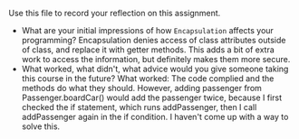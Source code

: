 Use this file to record your reflection on this assignment.

- What are your initial impressions of how `Encapsulation` affects your programming?
Encapsulation denies access of class attributes outside of class, and replace it with getter methods. This adds a bit of extra work to access the information, but definitely makes them more secure.
- What worked, what didn't, what advice would you give someone taking this course in the future?
What worked: The code complied and the methods do what they should. However, adding passenger from Passenger.boardCar() would add the passenger twice, because I first checked the if statement, which runs addPassenger, then I call addPassenger again in the if condition. I haven't come up with a way to solve this.
